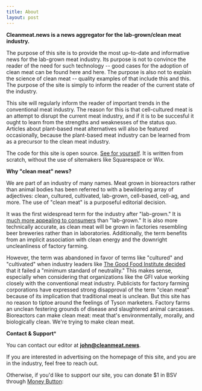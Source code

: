 ```yaml
---
title: About
layout: post
---
```


**Cleanmeat.news is a news aggregator for the lab-grown/clean meat industry.**

The purpose of this site is to provide the most up-to-date and informative news for the lab-grown meat industry. Its purpose is not to convince the reader of the need for such technology -- good cases for the adoption of clean meat can be found here and here. The purpose is also not to explain the science of clean meat -- quality examples of that include this and this. The purpose of the site is simply to inform the reader of the current state of the industry.

This site will regularly inform the reader of important trends in the conventional meat industry. The reason for this is that cell-cultured meat is an attempt to disrupt the current meat industry, and if it is to be succesful it ought to learn from the strengths and weaknesses of the status quo. Articles about plant-based meat alternatives will also be featured occasionally, because the plant-based meat industry can be learned from as a precursor to the clean meat industry.

The code for this site is open source. [See for yourself][1]. It is written from scratch, without the use of sitemakers like Squarespace or Wix.

**Why "clean meat" news?**

We are part of an industry of many names. Meat grown in bioreactors rather than animal bodies has been referred to with a bewildering array of adjectives: clean, cultured, cultivated, lab-grown, cell-based, cell-ag, and more. The use of "clean meat" is a purposeful editorial decision. 

It was the first widespread term for the industry after "lab-grown." It is [much more appealing to consumers][3] than "lab-grown." It is also more technically accurate, as clean meat will be grown in factories resembling beer breweries rather than in laboratories. Additionally, the term benefits from an implicit association with clean energy and the downright uncleanliness of factory farming. 

However, the term was abandoned in favor of terms like "cultured" and "cultivated" when industry leaders like [The Good Food Institute decided][4] that it failed a "minimum standard of neutrality." This makes sense, especially when considering that organizations like the GFI value working closely with the conventional meat industry. Publicists for factory farming corporations have expressed strong disapproval of the term "clean meat" because of its implication that traditional meat is unclean. But this site has no reason to tiptoe around the feelings of Tyson marketers. Factory farms an unclean festering grounds of disease and slaughtered animal carcasses. Bioreactors can make clean meat: meat that's environmentally, morally, and biologically clean. We're trying to make clean meat.

**Contact & Support***

You can contact our editor at **john@cleanmeat.news**.

If you are interested in advertising on the homepage of this site, and you are in the industry, feel free to reach out.

Otherwise, if you'd like to support our site, you can donate $1 in BSV through [Money Button][2]:
<script src="https://www.moneybutton.com/moneybutton.js"></script>
<div class="money-button"
  data-label="Donate"
  data-op-return="Thank you! :)"
  data-to="14727"
  data-amount="1"
  data-currency="USD"
></div>

[1]: https://github.com/j0hnchavez/j0hnchavez.github.io
[2]: https://docs.moneybutton.com/docs/mb-overview.html
[3]: https://www.gfi.org/the-naming-of-clean-meat
[4]: https://www.gfi.org/cultivatedmeat